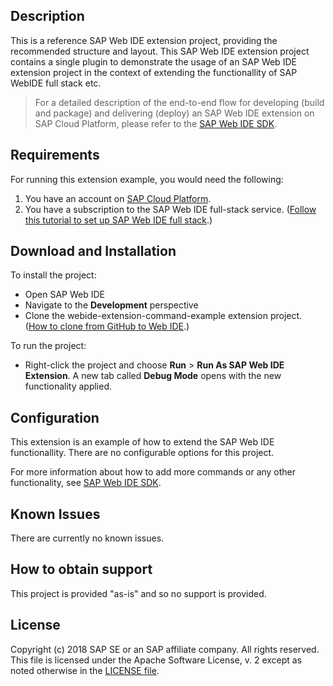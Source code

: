 ## Description

This is a reference SAP Web IDE extension project, providing the recommended structure and layout.
This SAP Web IDE extension project contains a single plugin to demonstrate the usage of an SAP Web IDE extension project in the context of extending the functionallity of SAP WebIDE full stack etc.

> For a detailed description of the end-to-end flow for developing (build and package) and delivering (deploy) an SAP Web IDE extension on SAP Cloud Platform, please refer to the [SAP Web IDE SDK](https://sdk-sapwebide.dispatcher.hana.ondemand.com/index.html#/topic/4a5a02764ba445cc95fafbbed3235d6e).


## Requirements

For running this extension example, you would need the following:
1. You have an account on [SAP Cloud Platform](https://cloudplatform.sap.com/index.html).
2. You have a subscription to the SAP Web IDE full-stack service.  ([Follow this tutorial to set up SAP Web IDE full stack](https://www.sap.com/developer/tutorials/webide-onboarding-mc.html).)

## Download and Installation

To install the project:
- Open SAP Web IDE
- Navigate to the **Development** perspective 
- Clone the webide-extension-command-example extension project.  ([How to clone from GitHub to Web IDE](https://help.sap.com/viewer/825270ffffe74d9f988a0f0066ad59f0/CF/en-US/3c7e5f3accbd48d7ab5229bf503317c4.html?q=clone).)


To run the project:
- Right-click the project and choose **Run** > **Run As SAP Web IDE Extension**. A new tab called **Debug Mode** opens with the new functionality applied.

## Configuration

This extension is an example of how to extend the SAP Web IDE functionallity. There are no configurable options for this project.

For more information about how to add more commands or any other functionality, see [SAP Web IDE SDK](https://sdk-sapwebide.dispatcher.hana.ondemand.com/index.html#/topic/4a5a02764ba445cc95fafbbed3235d6e).

## Known Issues

There are currently no known issues.

## How to obtain support

This project is provided "as-is" and so no support is provided.

## License

Copyright (c) 2018 SAP SE or an SAP affiliate company. All rights reserved.
This file is licensed under the Apache Software License, v. 2 except as noted otherwise in the [LICENSE file](./LICENSE).
